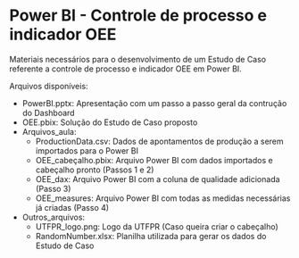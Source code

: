 # Power BI - Controle de processo e indicador OEE
Materiais necessários para o desenvolvimento de um Estudo de Caso referente a controle de processo e indicador OEE em Power BI.

Arquivos disponíveis:
- PowerBI.pptx: Apresentação com um passo a passo geral da contrução do Dashboard
- OEE.pbix: Solução do Estudo de Caso proposto
- Arquivos_aula:
  - ProductionData.csv: Dados de apontamentos de produção a serem importados para o Power BI
  - OEE_cabeçalho.pbix: Arquivo Power BI com dados importados e cabeçalho pronto (Passos 1 e 2)
  - OEE_dax: Arquivo Power BI com a coluna de qualidade adicionada (Passo 3)
  - OEE_measures: Arquivo Power BI com todas as medidas necessárias já criadas (Passo 4)
- Outros_arquivos:
  - UTFPR_logo.png: Logo da UTFPR (Caso queira criar o cabeçalho)
  - RandomNumber.xlsx: Planilha utilizada para gerar os dados do Estudo de Caso
